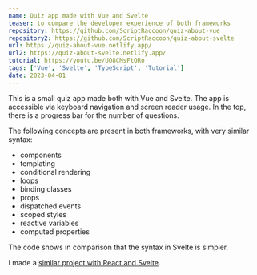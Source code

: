 ```yaml
---
name: Quiz app made with Vue and Svelte
teaser: to compare the developer experience of both frameworks
repository: https://github.com/ScriptRaccoon/quiz-about-vue
repository2: https://github.com/ScriptRaccoon/quiz-about-svelte
url: https://quiz-about-vue.netlify.app/
url2: https://quiz-about-svelte.netlify.app/
tutorial: https://youtu.be/UO8CMsFtQRo
tags: ['Vue', 'Svelte', 'TypeScript', 'Tutorial']
date: 2023-04-01
---
```


This is a small quiz app made both with Vue and Svelte. The app is accessible via keyboard navigation and screen reader usage. In the top, there is a progress bar for the number of questions.

The following concepts are present in both frameworks, with very similar syntax:

- components
- templating
- conditional rendering
- loops
- binding classes
- props
- dispatched events
- scoped styles
- reactive variables
- computed properties

The code shows in comparison that the syntax in Svelte is simpler.

I made a [similar project with React and Svelte](/projects/week-planner).
